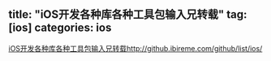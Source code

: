 title: "iOS开发各种库各种工具包输入兄转载"
tag: [ios]
categories: ios
---


﻿[iOS开发各种库各种工具包输入兄转载](http://github.ibireme.com/github/list/ios/)http://github.ibireme.com/github/list/ios/


